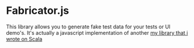 # Fabricator.js

This library allows you to generate fake test data for your tests or UI demo's. It's actually a javascript implementation of another [my library that i wrote on Scala](https://github.com/azakordonets/fabricator)
